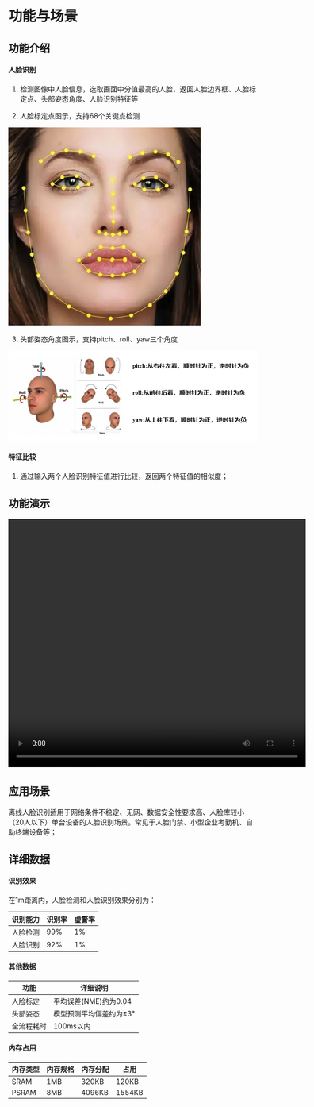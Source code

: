 # 功能与场景

## 功能介绍

#### 人脸识别

1. 检测图像中人脸信息，选取画面中分值最高的人脸，返回人脸边界框、人脸标定点、头部姿态角度、人脸识别特征等

2. 人脸标定点图示，支持68个关键点检测

![](./images/face_alignment.png)

3. 头部姿态角度图示，支持pitch、roll、yaw三个角度

![](./images/head_pose_estimation.png)

#### 特征比较

1. 通过输入两个人脸识别特征值进行比较，返回两个特征值的相似度；



## 功能演示

<video src="https://iflyos-external.oss-cn-shanghai.aliyuncs.com/public/lsopen/zephyr/%E6%96%87%E6%A1%A3%E8%A7%86%E9%A2%91%E4%BB%93/fd.mp4" controls="controls" width="600" height="500">您的浏览器不支持播放该视频！</video>

## 应用场景

离线人脸识别适用于网络条件不稳定、无网、数据安全性要求高、人脸库较小（20人以下）单台设备的人脸识别场景。常见于人脸门禁、小型企业考勤机、自助终端设备等；



## 详细数据

#### 识别效果

在1m距离内，人脸检测和人脸识别效果分别为：

| 识别能力 | 识别率 | 虚警率 |
| -------- | ------ | ------ |
| 人脸检测 | 99%    | 1%     |
| 人脸识别 | 92%    | 1%     |



#### 其他数据

| 功能       | 详细说明                |
| ---------- | ----------------------- |
| 人脸标定   | 平均误差(NME)约为0.04   |
| 头部姿态   | 模型预测平均偏差约为±3° |
| 全流程耗时 | 100ms以内               |



#### 内存占用

| 内存类型 | 内存规格 | 内存分配 | 占用   |
| -------- | -------- | -------- | ------ |
| SRAM     | 1MB      | 320KB    | 120KB  |
| PSRAM    | 8MB      | 4096KB   | 1554KB |

